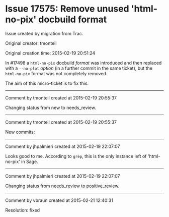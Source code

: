 # Issue 17575: Remove unused 'html-no-pix' docbuild format

Issue created by migration from Trac.

Original creator: tmonteil

Original creation time: 2015-02-19 20:51:24

In #17498 a `html-no-pix` docbuild _format_ was introduced and then replaced with a `--no-plot` _option_ (in a further commit in the same ticket), but the `html-no-pix` format was not completely removed.

The aim of this micro-ticket is to fix this.



---

Comment by tmonteil created at 2015-02-19 20:55:37

Changing status from new to needs_review.


---

Comment by tmonteil created at 2015-02-19 20:55:37

New commits:


---

Comment by jhpalmieri created at 2015-02-19 22:07:07

Looks good to me. According to `grep`, this is the only instance left of 'html-no-pix' in Sage.


---

Comment by jhpalmieri created at 2015-02-19 22:07:07

Changing status from needs_review to positive_review.


---

Comment by vbraun created at 2015-02-21 12:40:31

Resolution: fixed
